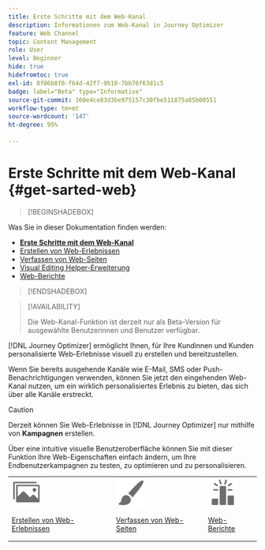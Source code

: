 ```yaml
---
title: Erste Schritte mit dem Web-Kanal
description: Informationen zum Web-Kanal in Journey Optimizer
feature: Web Channel
topic: Content Management
role: User
level: Beginner
hide: true
hidefromtoc: true
exl-id: 8f06b8f0-f64d-42f7-9b10-7bb76f63d1c5
badge: label="Beta" type="Informative"
source-git-commit: 160e4ce03d3be975157c30fbe511875a85b00551
workflow-type: tm+mt
source-wordcount: '147'
ht-degree: 95%

---
```


# Erste Schritte mit dem Web-Kanal {#get-sarted-web}

>[!BEGINSHADEBOX]

Was Sie in dieser Dokumentation finden werden:

* **[Erste Schritte mit dem Web-Kanal](get-started-web.md)**
* [Erstellen von Web-Erlebnissen](create-web.md)
* [Verfassen von Web-Seiten](author-web.md)
* [Visual Editing Helper-Erweiterung](visual-editing-helper.md)
* [Web-Berichte](web-report.md)

>[!ENDSHADEBOX]

>[!AVAILABILITY]
>
>Die Web-Kanal-Funktion ist derzeit nur als Beta-Version für ausgewählte Benutzerinnen und Benutzer verfügbar.

[!DNL Journey Optimizer] ermöglicht Ihnen, für Ihre Kundinnen und Kunden personalisierte Web-Erlebnisse visuell zu erstellen und bereitzustellen.

Wenn Sie bereits ausgehende Kanäle wie E-Mail, SMS oder Push-Benachrichtigungen verwenden, können Sie jetzt den eingehenden Web-Kanal nutzen, um ein wirklich personalisiertes Erlebnis zu bieten, das sich über alle Kanäle erstreckt.

>[!CAUTION]
>
>Derzeit können Sie Web-Erlebnisse in [!DNL Journey Optimizer] nur mithilfe von **Kampagnen** erstellen. 

Über eine intuitive visuelle Benutzeroberfläche können Sie mit dieser Funktion Ihre Web-Eigenschaften einfach ändern, um Ihre Endbenutzerkampagnen zu testen, zu optimieren und zu personalisieren.

<!--
[Learn more on web channel in this video](#video)
-->

<table>
<tr>
<td><img src="../assets/do-not-localize/icon_assets.svg" width="60px"><p><a href="create-web.md">Erstellen von Web-Erlebnissen</a></p></td>
<td><img src="../assets/do-not-localize/icon_design.svg" width="60px"><p><a href="author-web.md">Verfassen von Web-Seiten</a></p></td>
<td><img src="../assets/do-not-localize/monitor.svg" width="60px"><p><a href="web-report.md">Web-Berichte</a></p></td>
</tr>
</table>

<!--
## How-to video{#video}

The video below shows how to 

>[!VIDEO]()
-->
